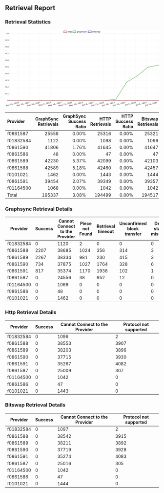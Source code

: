 ## Retrieval Report
### Retrieval Statistics
<img src="https://raw.githubusercontent.com/data-preservation-programs/filplus-checker-assets/main/filecoin-project/filecoin-plus-large-datasets/issues/260/1689992862988.png"/>

| Provider  | GraphSync Retrievals | GraphSync Success Ratio | HTTP Retrievals | HTTP Success Ratio | Bitswap Retrievals | Bitswap Success Ratio |
| :-------- | -------------------: | ----------------------: | --------------: | -----------------: | -----------------: | --------------------: |
| f0861587  |                25558 |                   0.00% |           25316 |              0.00% |              25321 |                 0.00% |
| f01832584 |                 1122 |                   0.00% |            1098 |              0.00% |               1099 |                 0.00% |
| f0861590  |                41806 |                   1.76% |           41645 |              0.00% |              41647 |                 0.00% |
| f0861586  |                   48 |                   0.00% |              47 |              0.00% |                 47 |                 0.00% |
| f0861589  |                42230 |                   5.37% |           42099 |              0.00% |              42103 |                 0.00% |
| f0861588  |                42589 |                   5.18% |           42460 |              0.00% |              42457 |                 0.00% |
| f0101021  |                 1462 |                   0.00% |            1443 |              0.00% |               1444 |                 0.00% |
| f0861591  |                39454 |                   2.07% |           39349 |              0.00% |              39357 |                 0.00% |
| f01164500 |                 1068 |                   0.00% |            1042 |              0.00% |               1042 |                 0.00% |
| Total     |               195337 |                   3.08% |          194499 |              0.00% |             194517 |                 0.00% |

### Graphsync Retrieval Details
| Provider  | Success | Cannot Connect to the Provider | Piece not Found | Retrieval timeout | Unconfirmed block transfer | Deal state missing | Retrieval rejected |
| --------- | ------- | ------------------------------ | --------------- | ----------------- | -------------------------- | ------------------ | ------------------ |
| f01832584 | 0       | 1120                           | 2               | 0                 | 0                          | 0                  | 0                  |
| f0861588  | 2207    | 38685                          | 1024            | 356               | 314                        | 3                  | 0                  |
| f0861589  | 2267    | 38334                          | 981             | 230               | 415                        | 3                  | 0                  |
| f0861590  | 734     | 37875                          | 1027            | 1764              | 328                        | 6                  | 72                 |
| f0861591  | 817     | 35374                          | 1170            | 1938              | 102                        | 1                  | 52                 |
| f0861587  | 0       | 24556                          | 38              | 952               | 12                         | 0                  | 0                  |
| f01164500 | 0       | 1068                           | 0               | 0                 | 0                          | 0                  | 0                  |
| f0861586  | 0       | 48                             | 0               | 0                 | 0                          | 0                  | 0                  |
| f0101021  | 0       | 1462                           | 0               | 0                 | 0                          | 0                  | 0                  |

### Http Retrieval Details
| Provider  | Success | Cannot Connect to the Provider | Protocol not supported |
| --------- | ------- | ------------------------------ | ---------------------- |
| f01832584 | 0       | 1096                           | 2                      |
| f0861588  | 0       | 38553                          | 3907                   |
| f0861589  | 0       | 38203                          | 3896                   |
| f0861590  | 0       | 37715                          | 3930                   |
| f0861591  | 0       | 35267                          | 4082                   |
| f0861587  | 0       | 25009                          | 307                    |
| f01164500 | 0       | 1042                           | 0                      |
| f0861586  | 0       | 47                             | 0                      |
| f0101021  | 0       | 1443                           | 0                      |

### Bitswap Retrieval Details
| Provider  | Success | Cannot Connect to the Provider | Protocol not supported |
| --------- | ------- | ------------------------------ | ---------------------- |
| f01832584 | 0       | 1097                           | 2                      |
| f0861588  | 0       | 38542                          | 3915                   |
| f0861589  | 0       | 38211                          | 3892                   |
| f0861590  | 0       | 37719                          | 3928                   |
| f0861591  | 0       | 35274                          | 4083                   |
| f0861587  | 0       | 25016                          | 305                    |
| f01164500 | 0       | 1042                           | 0                      |
| f0861586  | 0       | 47                             | 0                      |
| f0101021  | 0       | 1444                           | 0                      |
